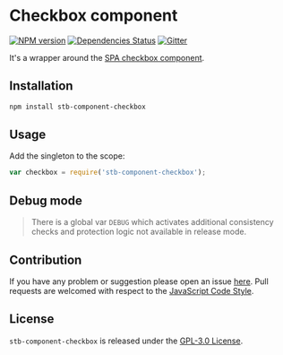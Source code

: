 Checkbox component
==================

[![NPM version](https://img.shields.io/npm/v/stb-component-checkbox.svg?style=flat-square)](https://www.npmjs.com/package/stb-component-checkbox)
[![Dependencies Status](https://img.shields.io/david/stbsdk/component-checkbox.svg?style=flat-square)](https://david-dm.org/stbsdk/component-checkbox)
[![Gitter](https://img.shields.io/badge/gitter-join%20chat-blue.svg?style=flat-square)](https://gitter.im/DarkPark/stbsdk)


It's a wrapper around the [SPA checkbox component](https://github.com/spasdk/component-checkbox).


## Installation ##

```bash
npm install stb-component-checkbox
```


## Usage ##

Add the singleton to the scope:

```js
var checkbox = require('stb-component-checkbox');
```


## Debug mode ##

> There is a global var `DEBUG` which activates additional consistency checks and protection logic not available in release mode.


## Contribution ##

If you have any problem or suggestion please open an issue [here](https://github.com/stbsdk/component-checkbox/issues).
Pull requests are welcomed with respect to the [JavaScript Code Style](https://github.com/DarkPark/jscs).


## License ##

`stb-component-checkbox` is released under the [GPL-3.0 License](http://opensource.org/licenses/GPL-3.0).
